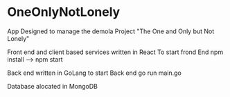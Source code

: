 # OneOnlyNotLonely

App Designed to manage the demola Project "The One and Only but Not Lonely"

Front end and client based services written in React
To start frond End 
  npm install --> npm start

Back end written in GoLang
to start Back end
  go run main.go

Database alocated in MongoDB

